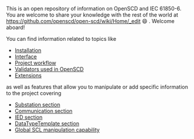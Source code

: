 This is an open repository of information on OpenSCD and IEC 61850-6. You are welcome to share your knowledge with the rest of the world at https://github.com/openscd/open-scd/wiki/Home/_edit 😄 . Welcome aboard!

You can find information related to topics like

- [Installation](https://github.com/openscd/open-scd/wiki/Install-OpenSCD)
- [Interface](https://github.com/openscd/open-scd/wiki/Interface)
- [Project workflow](https://github.com/openscd/open-scd/wiki/Project-workflow)
- [Validators used in OpenSCD](https://github.com/openscd/open-scd/wiki/Validators)
- [Extensions](https://github.com/openscd/open-scd/wiki/Extensions)

as well as features that allow you to manipulate or add specific information to the project covering

- [Substation section](https://github.com/openscd/open-scd/wiki/Substation-Section-Basics)
- [Communication section](https://github.com/openscd/open-scd/wiki/Communication-Basics)
- [IED section](https://github.com/openscd/open-scd/wiki/IED)
- [DataTypeTemplate section](https://github.com/openscd/open-scd/wiki/DataTypeTemplates)
- [Global SCL manipulation capability](https://github.com/openscd/open-scd/wiki/Global-SCL-manipulation)
